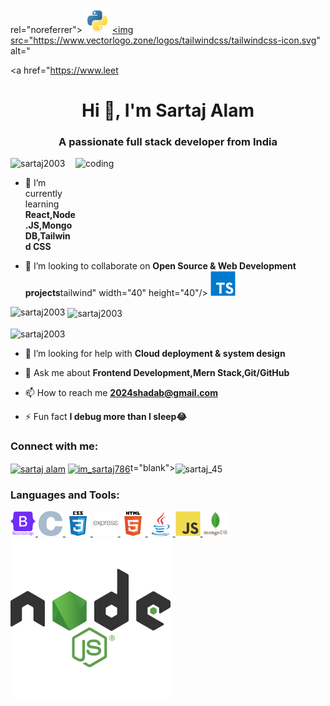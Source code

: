 rel="noreferrer"> <img src="https://raw.githubusercontent.com/devicons/devicon/master/icons/python/python-original.svg" alt="python" width="40" height="40"/> </a> <a href="https://tailwindcss.com/" target="_blank" rel="noreferrer"> <img src="https://www.vectorlogo.zone/logos/tailwindcss/tailwindcss-icon.svg" alt="

<a href="https://www.leet<h1 align="center">Hi 👋, I'm Sartaj Alam</h1>
<h3 align="center">A passionate full stack developer from India</h3>
<img align="right"alt="coding"width="400"src="<img width="222" height="148" alt="image" src="https://github.com/user-attachments/assets/83c42f0b-96a3-453e-9cee-f3c359fb0e7f" />


<p align="left"> <img src="https://komarev.com/ghpvc/?username=sartaj2003&label=Profile%20views&color=0e75b6&style=flat" alt="sartaj2003" /> </p>

- 🌱 I’m currently learning ****React,Node.JS,MongoDB,Tailwind CSS****

- 👯 I’m looking to collaborate on ****Open Source & Web Development projects****tailwind" width="40" height="40"/> </a> <a href="https://www.typescriptlang.org/" target="_blank" rel="noreferrer"> <img src="https://raw.githubusercontent.com/devicons/devicon/master/icons/typescript/typescript-original.svg" alt="typescript" width="40" height="40"/> </a> </p>

<p><img align="left" src="https://github-readme-stats.vercel.app/api/top-langs?username=sartaj2003&show_icons=true&locale=en&layout=compact" alt="sartaj2003" /></p>

<p>&nbsp;<img align="center" src="https://github-readme-stats.vercel.app/api?username=sartaj2003&show_icons=true&locale=en" alt="sartaj2003" /></p>

<p><img align="center" src="https://github-readme-streak-stats.herokuapp.com/?user=sartaj2003&" alt="sartaj2003" /></p>

- 🤝 I’m looking for help with ****Cloud deployment & system design****

- 💬 Ask me about ****Frontend Development,Mern Stack,Git/GitHub****

- 📫 How to reach me ****2024shadab@gmail.com****

- ⚡ Fun fact ****I debug more than I sleep😂****

<h3 align="left">Connect with me:</h3>
<p align="left">
<a href="https://fb.com/sartaj alam" target="blank"><img align="center" src="https://raw.githubusercontent.com/rahuldkjain/github-profile-readme-generator/master/src/images/icons/Social/facebook.svg" alt="sartaj alam" height="30" width="40" /></a>
<a href="https://instagram.com/im_sartaj786" target="blank"><img align="center" src="https://raw.githubusercontent.com/rahuldkjain/github-profile-readme-generator/master/src/images/icons/Social/instagram.svg" alt="im_sartaj786" height="30" width="40" /></a>t="blank"><img align="center" src="https://raw.githubusercontent.com/rahuldkjain/github-profile-readme-generator/master/src/images/icons/Social/leet-code.svg" alt="sartaj_45" height="30" width="40" /></a>
</p>

<h3 align="left">Languages and Tools:</h3>
<p align="left"> <a href="https://getbootstrap.com" target="_blank" rel="noreferrer"> <img src="https://raw.githubusercontent.com/devicons/devicon/master/icons/bootstrap/bootstrap-plain-wordmark.svg" alt="bootstrap" width="40" height="40"/> </a> <a href="https://www.cprogramming.com/" target="_blank" rel="noreferrer"> <img src="https://raw.githubusercontent.com/devicons/devicon/master/icons/c/c-original.svg" alt="c" width="40" height="40"/> </a> <a href="https://www.w3schools.com/css/" target="_blank" rel="noreferrer"> <img src="https://raw.githubusercontent.com/devicons/devicon/master/icons/css3/css3-original-wordmark.svg" alt="css3" width="40" height="40"/> </a> <a href="https://expressjs.com" target="_blank" rel="noreferrer"> <img src="https://raw.githubusercontent.com/devicons/devicon/master/icons/express/express-original-wordmark.svg" alt="express" width="40" height="40"/> </a> <a href="https://www.w3.org/html/" target="_blank" rel="noreferrer"> <img src="https://raw.githubusercontent.com/devicons/devicon/master/icons/html5/html5-original-wordmark.svg" alt="html5" width="40" height="40"/> </a> <a href="https://www.java.com" target="_blank" rel="noreferrer"> <img src="https://raw.githubusercontent.com/devicons/devicon/master/icons/java/java-original.svg" alt="java" width="40" height="40"/> </a> <a href="https://developer.mozilla.org/en-US/docs/Web/JavaScript" target="_blank" rel="noreferrer"> <img src="https://raw.githubusercontent.com/devicons/devicon/master/icons/javascript/javascript-original.svg" alt="javascript" width="40" height="40"/> </a> <a href="https://www.mongodb.com/" target="_blank" rel="noreferrer"> <img src="https://raw.githubusercontent.com/devicons/devicon/master/icons/mongodb/mongodb-original-wordmark.svg" alt="mongodb" width="40" height="40"/> </a> <a href="https://nodejs.org" target="_blank" rel="noreferrer"> <img src="https://raw.githubusercontent.com/devicons/devicon/master/icons/nodejs/nodejs-original-wordmark.svg" alt
